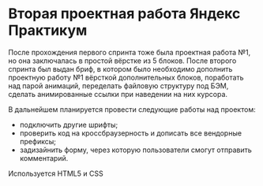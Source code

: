 # Вторая проектная работа Яндекс Практикум

После прохождения первого спринта тоже была проектная работа №1, но она заключалась в простой вёрстке из 5 блоков. После второго спринта был выдан бриф, в котором было необходимо дополнить проектную работу №1 вёрсткой дополнительных блоков, поработать над парой анимаций, переделать файловую структуру под БЭМ, сделать анимированные ссылки при наведении на них курсора.

В дальнейшем планируется провести следующие работы над проектом:
* подключить другие шрифты;
* проверить код на кроссбраузерность и дописать все вендорные префиксы;
* задизайнить форму, через которую пользователи смогут отправить комментарий.

Используется HTML5 и CSS
